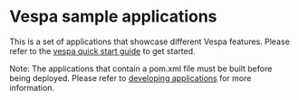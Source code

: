 <!-- Copyright 2017 Yahoo Holdings. Licensed under the terms of the Apache 2.0 license. See LICENSE in the project root. -->
# Vespa sample applications

This is a set of applications that showcase different Vespa features.
Please refer to the
[vespa quick start guide](http://docs.vespa.ai/documentation/vespa-quick-start.html)
to get started.

Note: The applications that contain a pom.xml file must be built before being deployed.
Please refer to
[developing applications](http://docs.vespa.ai/documentation/jdisc/developing-applications.html#deploy)
for more information.
